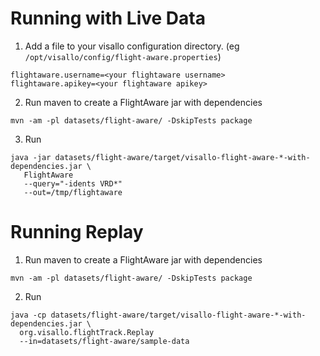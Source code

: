 
# Running with Live Data

1. Add a file to your visallo configuration directory. (eg ```/opt/visallo/config/flight-aware.properties```)

```
flightaware.username=<your flightaware username>
flightaware.apikey=<your flightaware apikey>
```

2. Run maven to create a FlightAware jar with dependencies

```
mvn -am -pl datasets/flight-aware/ -DskipTests package
```

3. Run

```
java -jar datasets/flight-aware/target/visallo-flight-aware-*-with-dependencies.jar \
   FlightAware
   --query="-idents VRD*"
   --out=/tmp/flightaware
```

# Running Replay

1. Run maven to create a FlightAware jar with dependencies

```
mvn -am -pl datasets/flight-aware/ -DskipTests package
```

2. Run

```
java -cp datasets/flight-aware/target/visallo-flight-aware-*-with-dependencies.jar \
  org.visallo.flightTrack.Replay
  --in=datasets/flight-aware/sample-data
```

